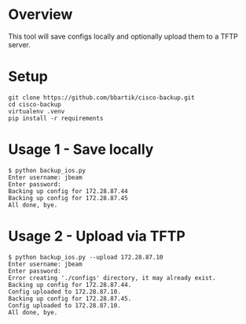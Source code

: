 # Overview

This tool will save configs locally and optionally upload them to a TFTP server.

# Setup

```
git clone https://github.com/bbartik/cisco-backup.git
cd cisco-backup
virtualenv .venv
pip install -r requirements
```

# Usage 1 - Save locally

```
$ python backup_ios.py 
Enter username: jbeam
Enter password: 
Backing up config for 172.28.87.44
Backing up config for 172.28.87.45
All done, bye.
```

# Usage 2 - Upload via TFTP

```
$ python backup_ios.py --upload 172.28.87.10
Enter username: jbeam
Enter password: 
Error creating './configs' directory, it may already exist.
Backing up config for 172.28.87.44.
Config uploaded to 172.28.87.10.
Backing up config for 172.28.87.45.
Config uploaded to 172.28.87.10.
All done, bye.
```
